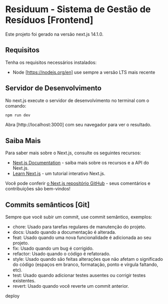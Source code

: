 # Residuum - Sistema de Gestão de Resíduos [Frontend]

Este projeto foi gerado na versão next.js 14.1.0.

## Requisitos

Tenha os requisitos necessários instalados:

- Node [https://nodejs.org/en] use sempre a versão LTS mais recente

## Servidor de Desenvolvimento

No next.js execute o servidor de desenvolvimento no terminal com o comando:

```bash
npm run dev
```

Abra [http://localhost:3000] com seu navegador para ver o resultado.

## Saiba Mais

Para saber mais sobre o Next.js, consulte os seguintes recursos:

- [Next.js Documentation](https://nextjs.org/docs) - saiba mais sobre os recursos e a API do Next.js.
- [Learn Next.js](https://nextjs.org/learn) - um tutorial interativo Next.js.

Você pode conferir [o Next.js repositório GitHub](https://github.com/vercel/next.js/) - seus comentários e contribuições são bem-vindos!

## Commits semânticos [Git]

Sempre que você subir um commit, use commit semântico, exemplos:

- chore: Usado para tarefas regulares de manutenção do projeto.
- docs: Usado quando a documentação é alterada.
- feat: Usado quando uma nova funcionalidade é adicionada ao seu projeto.
- fix: Usado quando um bug é corrigido.
- refactor: Usado quando o código é refatorado.
- style: Usado quando são feitas alterações que não afetam o significado do código (espaços em branco, formatação, ponto e vírgula faltando, etc).
- test: Usado quando adicionar testes ausentes ou corrigir testes existentes.
- revert: Usado quando você reverte um commit anterior.

deploy
